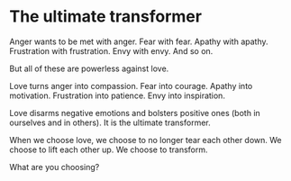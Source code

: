 # The ultimate transformer

Anger wants to be met with anger. Fear with fear. Apathy with apathy. Frustration with frustration. Envy with envy. And so on.

But all of these are powerless against love.

Love turns anger into compassion. Fear into courage. Apathy into motivation. Frustration into patience. Envy into inspiration.

Love disarms negative emotions and bolsters positive ones (both in ourselves and in others). It is the ultimate transformer.

When we choose love, we choose to no longer tear each other down. We choose to lift each other up. We choose to transform.

What are you choosing?

